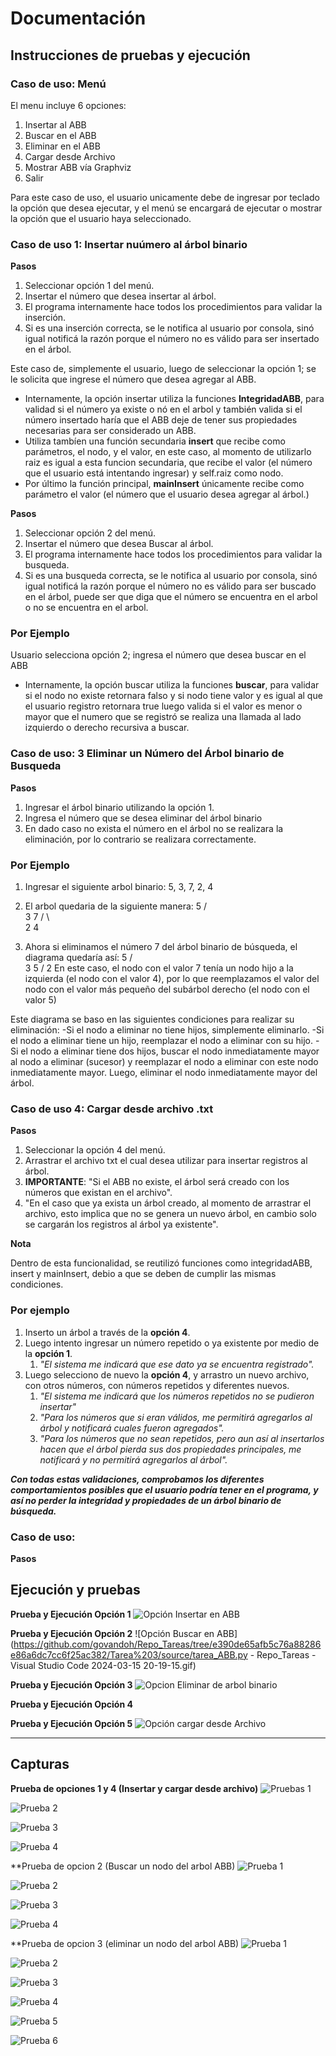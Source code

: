 # Documentación

## Instrucciones de pruebas y ejecución

### Caso de uso: Menú 
El menu incluye 6 opciones: 

1. Insertar al ABB
2. Buscar en el ABB
3. Eliminar en el ABB
4. Cargar desde Archivo
5. Mostrar ABB vía Graphviz
6. Salir

Para este caso de uso, el usuario unicamente debe de ingresar por teclado la opción que desea ejecutar, y el menú se encargará de ejecutar o mostrar la opción que el usuario haya seleccionado. 

### Caso de uso 1: Insertar nuúmero al árbol binario

**Pasos**

1. Seleccionar opción 1 del menú. 
2. Insertar el número que desea insertar al árbol. 
3. El programa internamente hace todos los procedimientos para validar la inserción. 
4. Si es una inserción correcta, se le notifica al usuario por consola, sinó igual notificá la razón porque el número no es válido para ser insertado en el árbol. 

Este caso de, simplemente el usuario, luego de seleccionar la opción 1; se le solicita que ingrese el número que desea agregar al ABB. 

 - Internamente, la opción insertar utiliza la funciones **IntegridadABB**, para validad si el número ya existe o nó en el arbol y también valida si el número insertado haría que el ABB deje de tener sus propiedades necesarias para ser considerado un ABB. 
 - Utiliza tambíen una función secundaria **insert** que recibe como parámetros, el nodo, y el valor, en este caso, al momento de utilizarlo raiz es igual a esta funcion secundaria, que recibe el valor (el número que el usuario está intentando ingresar) y self.raiz como nodo. 
 - Por último la función principal, **mainInsert** únicamente recibe como parámetro el valor (el número que el usuario desea agregar al árbol.)



**Pasos**
1. Seleccionar opción 2 del menú. 
2. Insertar el número que desea Buscar al árbol. 
3. El programa internamente hace todos los procedimientos para validar la busqueda. 
4. Si es una busqueda correcta, se le notifica al usuario por consola, sinó igual notificá la razón porque el número no es válido para ser buscado en el árbol, puede ser que diga que el número se encuentra en el arbol o no se encuentra en el arbol.
   
### Por Ejemplo
Usuario selecciona opción 2; ingresa el número que desea buscar en el ABB

- Internamente, la opción buscar utiliza la funciones **buscar**, para validar si el nodo no existe retornara falso y si nodo tiene valor y es igual al que el usuario registro retornara true luego valida si el valor es menor o mayor que el numero que se registró se realiza una llamada al lado izquierdo o derecho recursiva a buscar.



### Caso de uso: 3 Eliminar un Número del Árbol binario de Busqueda
**Pasos**
1. Ingresar el árbol binario utilizando la opción 1.
2. Ingresa el número que se desea eliminar del árbol binario
3. En dado caso no exista el número en el árbol no se realizara la eliminación, por lo contrario se realizara correctamente.

### Por Ejemplo
1. Ingresar el siguiente arbol binario: 5, 3, 7, 2, 4
2. El arbol quedaria de la siguiente manera:
        5
      /   \
     3     7
    / \    
   2   4

3. Ahora si eliminamos el número 7 del árbol binario de búsqueda, el diagrama quedaría así:
        5
      /   \
     3     5
    /
   2
En este caso, el nodo con el valor 7 tenía un nodo hijo a la izquierda (el nodo con el valor 4), por lo que reemplazamos el valor del nodo con el valor más pequeño del subárbol derecho (el nodo con el valor 5)

Este diagrama se baso en las siguientes condiciones para realizar su eliminación:
-Si el nodo a eliminar no tiene hijos, simplemente eliminarlo.
-Si el nodo a eliminar tiene un hijo, reemplazar el nodo a eliminar con su hijo.
-Si el nodo a eliminar tiene dos hijos, buscar el nodo inmediatamente mayor al nodo a eliminar (sucesor) y reemplazar el nodo a eliminar con este nodo inmediatamente mayor. Luego, eliminar el nodo inmediatamente mayor del árbol.


### Caso de uso 4: Cargar desde archivo .txt
**Pasos**

1. Seleccionar la opción 4 del menú. 
2. Arrastrar el archivo txt el cual desea utilizar para insertar registros al árbol. 
3. **IMPORTANTE**: "Si el ABB no existe, el árbol será creado con los números que existan  en el archivo". 
4. "En el caso que ya exista un árbol creado, al momento de arrastrar el archivo, esto implica que no se genera un nuevo árbol, en cambio solo se cargarán los registros al árbol ya existente". 

**Nota**

Dentro de esta funcionalidad, se reutilizó funciones como integridadABB, insert y mainInsert, debio a que se deben de cumplir las mismas condiciones. 

### Por ejemplo

1. Inserto un árbol a través de la **opción 4**. 
2. Luego intento ingresar un número repetido o ya existente por medio de la **opción 1**.
   1. *"El sistema me indicará que ese dato ya se encuentra registrado".*
3. Luego selecciono de nuevo la **opción 4**, y arrastro un nuevo archivo, con otros números, con números repetidos y diferentes nuevos. 
   1. *"El sistema me indicará que los números repetidos no se pudieron insertar"*
   2. *"Para los números que si eran válidos, me permitirá agregarlos al árbol y notificará cuales fueron agregados".*
   3. *"Para los números que no sean repetidos, pero aun así al insertarlos hacen que el árbol pierda sus dos propiedades principales, me notificará y no permitirá agregarlos al árbol".*

 ***Con todas estas validaciones, comprobamos los diferentes comportamientos posibles que el usuario podría tener en el programa, y así no perder la integridad y propiedades de un árbol binario de búsqueda.***

### Caso de uso: 
**Pasos**



## Ejecución y pruebas


**Prueba y Ejecución Opción 1**
![Opción Insertar en ABB](https://raw.githubusercontent.com/govandoh/Repo_Tareas/main/Tarea%203/source/opcion_insertarABB.gif)

**Prueba y Ejecución Opción 2**
![Opción Buscar en ABB](https://github.com/govandoh/Repo_Tareas/tree/e390de65afb5c76a88286e86a6dc7cc6f25ac382/Tarea%203/source/tarea_ABB.py - Repo_Tareas - Visual Studio Code 2024-03-15 20-19-15.gif)


**Prueba y Ejecución Opción 3**
![Opcion Eliminar de arbol binario](https://github.com/govandoh/Repo_Tareas/blob/main/Tarea%203/source/Prueba%20Eliminar%206.png)

**Prueba y Ejecución Opción 4**
![]()

**Prueba y Ejecución Opción 5**
![Opción cargar desde Archivo](https://raw.githubusercontent.com/govandoh/Repo_Tareas/main/Tarea%203/source/opcion_cargardesdeArchivo.gif)
*** 


## Capturas


**Prueba de opciones 1 y 4 (Insertar y cargar desde archivo)**
![Pruebas 1](https://raw.githubusercontent.com/govandoh/Repo_Tareas/main/Tarea%203/source/pruebas1.png)

![Prueba 2](https://raw.githubusercontent.com/govandoh/Repo_Tareas/main/Tarea%203/source/pruebas2.png)

![Prueba 3](https://raw.githubusercontent.com/govandoh/Repo_Tareas/main/Tarea%203/source/pruebas3.png)

![Prueba 4](https://raw.githubusercontent.com/govandoh/Repo_Tareas/main/Tarea%203/source/pruebas4.png)

**Prueba de opcion 2 (Buscar un nodo del arbol ABB)
![Prueba 1](https://github.com/govandoh/Repo_Tareas/tree/e390de65afb5c76a88286e86a6dc7cc6f25ac382/Tarea%203/source/Buscar_Prueba1)

![Prueba 2](https://github.com/govandoh/Repo_Tareas/tree/e390de65afb5c76a88286e86a6dc7cc6f25ac382/Tarea%203/source/Buscar_Prueba2)

![Prueba 3](https://github.com/govandoh/Repo_Tareas/tree/e390de65afb5c76a88286e86a6dc7cc6f25ac382/Tarea%203/source/Buscar_Prueba3)

![Prueba 4](https://github.com/govandoh/Repo_Tareas/tree/e390de65afb5c76a88286e86a6dc7cc6f25ac382/Tarea%203/source/Buscar_Prueba4)

**Prueba de opcion 3 (eliminar un nodo del arbol ABB)
![Prueba 1](https://github.com/govandoh/Repo_Tareas/blob/main/Tarea%203/source/Prueba%20Eliminar%201.png)

![Prueba 2](https://github.com/govandoh/Repo_Tareas/blob/main/Tarea%203/source/Prueba%20Eliminar%202.png)

![Prueba 3](https://github.com/govandoh/Repo_Tareas/blob/main/Tarea%203/source/Prueba%20Eliminar%203.png)

![Prueba 4](https://github.com/govandoh/Repo_Tareas/blob/main/Tarea%203/source/Prueba%20Eliminar%204.png)

![Prueba 5](https://github.com/govandoh/Repo_Tareas/blob/main/Tarea%203/source/Prueba%20Eliminar%205.png)

![Prueba 6](https://github.com/govandoh/Repo_Tareas/blob/main/Tarea%203/source/Prueba%20Eliminar%206.png)



